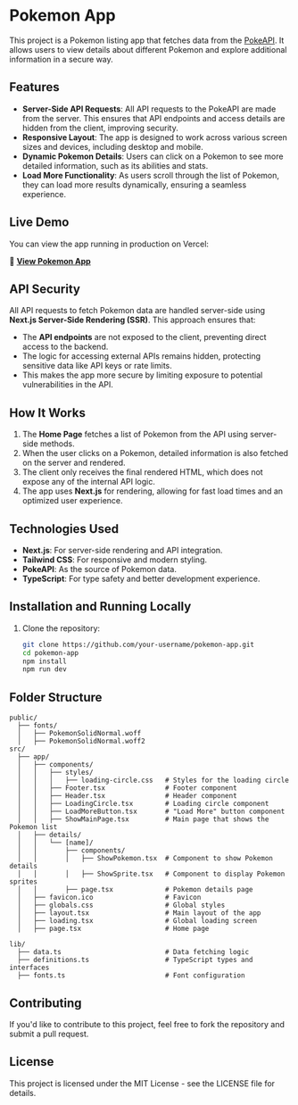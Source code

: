 # Pokemon App

This project is a Pokemon listing app that fetches data from the [PokeAPI](https://pokeapi.co/). It allows users to view details about different Pokemon and explore additional information in a secure way.

## Features

- **Server-Side API Requests**: All API requests to the PokeAPI are made from the server. This ensures that API endpoints and access details are hidden from the client, improving security.
- **Responsive Layout**: The app is designed to work across various screen sizes and devices, including desktop and mobile.
- **Dynamic Pokemon Details**: Users can click on a Pokemon to see more detailed information, such as its abilities and stats.
- **Load More Functionality**: As users scroll through the list of Pokemon, they can load more results dynamically, ensuring a seamless experience.

## Live Demo

You can view the app running in production on Vercel:

🔗 **<a href="https://pokemon-in-next-js.vercel.app/" target="_blank">View Pokemon App</a>**


## API Security

All API requests to fetch Pokemon data are handled server-side using **Next.js Server-Side Rendering (SSR)**. This approach ensures that:

- The **API endpoints** are not exposed to the client, preventing direct access to the backend.
- The logic for accessing external APIs remains hidden, protecting sensitive data like API keys or rate limits.
- This makes the app more secure by limiting exposure to potential vulnerabilities in the API.

## How It Works

1. The **Home Page** fetches a list of Pokemon from the API using server-side methods.
2. When the user clicks on a Pokemon, detailed information is also fetched on the server and rendered.
3. The client only receives the final rendered HTML, which does not expose any of the internal API logic.
4. The app uses **Next.js** for rendering, allowing for fast load times and an optimized user experience.

## Technologies Used

- **Next.js**: For server-side rendering and API integration.
- **Tailwind CSS**: For responsive and modern styling.
- **PokeAPI**: As the source of Pokemon data.
- **TypeScript**: For type safety and better development experience.

## Installation and Running Locally

1. Clone the repository:

   ```bash
   git clone https://github.com/your-username/pokemon-app.git
   cd pokemon-app
   npm install
   npm run dev
   

## Folder Structure 
```
public/
  ├── fonts/
  │   ├── PokemonSolidNormal.woff
  │   ├── PokemonSolidNormal.woff2
src/
  ├── app/
  │   ├── components/
  │   │   ├── styles/
  │   │   │   ├── loading-circle.css   # Styles for the loading circle
  │   │   ├── Footer.tsx               # Footer component
  │   │   ├── Header.tsx               # Header component
  │   │   ├── LoadingCircle.tsx        # Loading circle component
  │   │   ├── LoadMoreButton.tsx       # "Load More" button component
  │   │   ├── ShowMainPage.tsx         # Main page that shows the Pokemon list
  │   ├── details/
  │   │   └── [name]/
  │   │       ├── components/
  │   │       │   ├── ShowPokemon.tsx  # Component to show Pokemon details
  │   │       │   ├── ShowSprite.tsx   # Component to display Pokemon sprites
  │   │       ├── page.tsx             # Pokemon details page
  │   ├── favicon.ico                  # Favicon
  │   ├── globals.css                  # Global styles
  │   ├── layout.tsx                   # Main layout of the app
  │   ├── loading.tsx                  # Global loading screen
  │   ├── page.tsx                     # Home page

lib/
  ├── data.ts                          # Data fetching logic
  ├── definitions.ts                   # TypeScript types and interfaces
  ├── fonts.ts                         # Font configuration
```

## Contributing
If you'd like to contribute to this project, feel free to fork the repository and submit a pull request.

## License
This project is licensed under the MIT License - see the LICENSE file for details.
